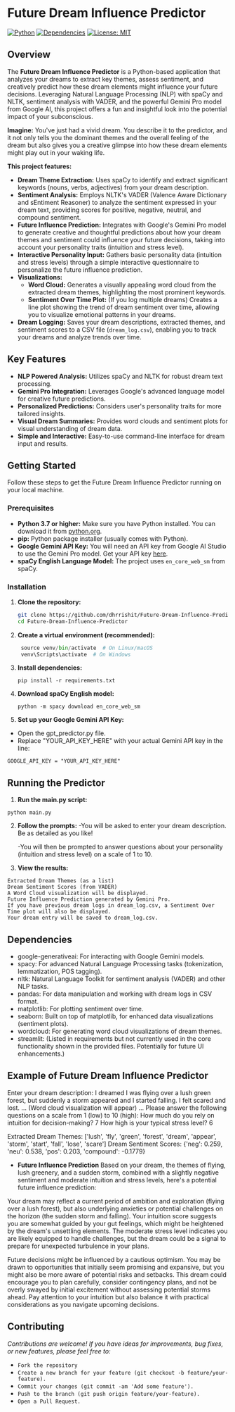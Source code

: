 # Future Dream Influence Predictor

[![Python](https://img.shields.io/badge/Python-3.7+-blue.svg)](https://www.python.org/downloads/)
[![Dependencies](https://img.shields.io/badge/dependencies-up%20to%20date-brightgreen.svg)](requirements.txt)
[![License: MIT](https://img.shields.io/badge/License-MIT-yellow.svg)](LICENSE) <!-- Optional: Add a LICENSE file and link here -->

## Overview

The **Future Dream Influence Predictor** is a Python-based application that analyzes your dreams to extract key themes, assess sentiment, and creatively predict how these dream elements might influence your future decisions.  Leveraging Natural Language Processing (NLP) with spaCy and NLTK, sentiment analysis with VADER, and the powerful Gemini Pro model from Google AI, this project offers a fun and insightful look into the potential impact of your subconscious.

**Imagine:** You've just had a vivid dream. You describe it to the predictor, and it not only tells you the dominant themes and the overall feeling of the dream but also gives you a creative glimpse into how these dream elements might play out in your waking life.

**This project features:**

* **Dream Theme Extraction:** Uses spaCy to identify and extract significant keywords (nouns, verbs, adjectives) from your dream description.
* **Sentiment Analysis:** Employs NLTK's VADER (Valence Aware Dictionary and sEntiment Reasoner) to analyze the sentiment expressed in your dream text, providing scores for positive, negative, neutral, and compound sentiment.
* **Future Influence Prediction:** Integrates with Google's Gemini Pro model to generate creative and thoughtful predictions about how your dream themes and sentiment could influence your future decisions, taking into account your personality traits (intuition and stress level).
* **Interactive Personality Input:** Gathers basic personality data (intuition and stress levels) through a simple interactive questionnaire to personalize the future influence prediction.
* **Visualizations:**
    * **Word Cloud:** Generates a visually appealing word cloud from the extracted dream themes, highlighting the most prominent keywords.
    * **Sentiment Over Time Plot:** (If you log multiple dreams) Creates a line plot showing the trend of dream sentiment over time, allowing you to visualize emotional patterns in your dreams.
* **Dream Logging:** Saves your dream descriptions, extracted themes, and sentiment scores to a CSV file (`dream_log.csv`), enabling you to track your dreams and analyze trends over time.

## Key Features

* **NLP Powered Analysis:** Utilizes spaCy and NLTK for robust dream text processing.
* **Gemini Pro Integration:** Leverages Google's advanced language model for creative future predictions.
* **Personalized Predictions:** Considers user's personality traits for more tailored insights.
* **Visual Dream Summaries:**  Provides word clouds and sentiment plots for visual understanding of dream data.
* **Simple and Interactive:** Easy-to-use command-line interface for dream input and results.

## Getting Started

Follow these steps to get the Future Dream Influence Predictor running on your local machine.

### Prerequisites

* **Python 3.7 or higher:** Make sure you have Python installed. You can download it from [python.org](https://www.python.org/downloads/).
* **pip:** Python package installer (usually comes with Python).
* **Google Gemini API Key:** You will need an API key from Google AI Studio to use the Gemini Pro model. Get your API key [here](https://makersuite.google.com/app/apikey).
* **spaCy English Language Model:** The project uses `en_core_web_sm` from spaCy.

### Installation

1. **Clone the repository:**
   ```bash
   git clone https://github.com/dhrrishit/Future-Dream-Influence-Predictor.git
   cd Future-Dream-Influence-Predictor
   ```

2. **Create a virtual environment (recommended):**
    ```python -m venv venv
     source venv/bin/activate  # On Linux/macOS
     venv\Scripts\activate  # On Windows
    ```

3. **Install dependencies:**
   ```
   pip install -r requirements.txt
   ```

5. **Download spaCy English model:**
   ```
   python -m spacy download en_core_web_sm
   ```

6. **Set up your Google Gemini API Key:**

-    Open the gpt_predictor.py file.
-    Replace "YOUR_API_KEY_HERE" with your actual Gemini API key in the line:
  
   ```GOOGLE_API_KEY = "YOUR_API_KEY_HERE"```


## Running the Predictor

1. **Run the main.py script:** 
```
python main.py
```

2. **Follow the prompts:**
   -You will be asked to enter your dream description. Be as detailed as you like!

   -You will then be prompted to answer questions about your personality (intuition and stress level) on a scale of 1 to 10.

3. **View the results:**

```The script will output:
Extracted Dream Themes (as a list)
Dream Sentiment Scores (from VADER)
A Word Cloud visualization will be displayed.
Future Influence Prediction generated by Gemini Pro.
If you have previous dream logs in dream_log.csv, a Sentiment Over Time plot will also be displayed.
Your dream entry will be saved to dream_log.csv.
```

## Dependencies

- google-generativeai: For interacting with Google Gemini models.
- spacy: For advanced Natural Language Processing tasks (tokenization, lemmatization, POS tagging).
- nltk: Natural Language Toolkit for sentiment analysis (VADER) and other NLP tasks.
- pandas: For data manipulation and working with dream logs in CSV format.
- matplotlib: For plotting sentiment over time.
- seaborn: Built on top of matplotlib, for enhanced data visualizations (sentiment plots).
- wordcloud: For generating word cloud visualizations of dream themes.
- streamlit: (Listed in requirements but not currently used in the core functionality shown in the provided files. Potentially for future UI enhancements.)

## Example of Future Dream Influence Predictor

Enter your dream description: I dreamed I was flying over a lush green forest, but suddenly a storm appeared and I started falling. I felt scared and lost.
... (Word cloud visualization will appear) ...
Please answer the following questions on a scale from 1 (low) to 10 (high):
How much do you rely on intuition for decision-making? 7
How high is your typical stress level? 6

Extracted Dream Themes: ['lush', 'fly', 'green', 'forest', 'dream', 'appear', 'storm', 'start', 'fall', 'lose', 'scare']
Dream Sentiment Scores: {'neg': 0.259, 'neu': 0.538, 'pos': 0.203, 'compound': -0.1779}

- **Future Influence Prediction**
Based on your dream, the themes of flying, lush greenery, and a sudden storm, combined with a slightly negative sentiment and moderate intuition and stress levels, here's a potential future influence prediction:

Your dream may reflect a current period of ambition and exploration (flying over a lush forest), but also underlying anxieties or potential challenges on the horizon (the sudden storm and falling). Your intuition score suggests you are somewhat guided by your gut feelings, which might be heightened by the dream's unsettling elements. The moderate stress level indicates you are likely equipped to handle challenges, but the dream could be a signal to prepare for unexpected turbulence in your plans.

Future decisions might be influenced by a cautious optimism. You may be drawn to opportunities that initially seem promising and expansive, but you might also be more aware of potential risks and setbacks. This dream could encourage you to plan carefully, consider contingency plans, and not be overly swayed by initial excitement without assessing potential storms ahead. Pay attention to your intuition but also balance it with practical considerations as you navigate upcoming decisions.

## Contributing

*Contributions are welcome! If you have ideas for improvements, bug fixes, or new features, please feel free to:*

- ```Fork the repository```
- ```Create a new branch for your feature (git checkout -b feature/your-feature).```
- ```Commit your changes (git commit -am 'Add some feature').```
- ```Push to the branch (git push origin feature/your-feature).```
- ```Open a Pull Request.```
